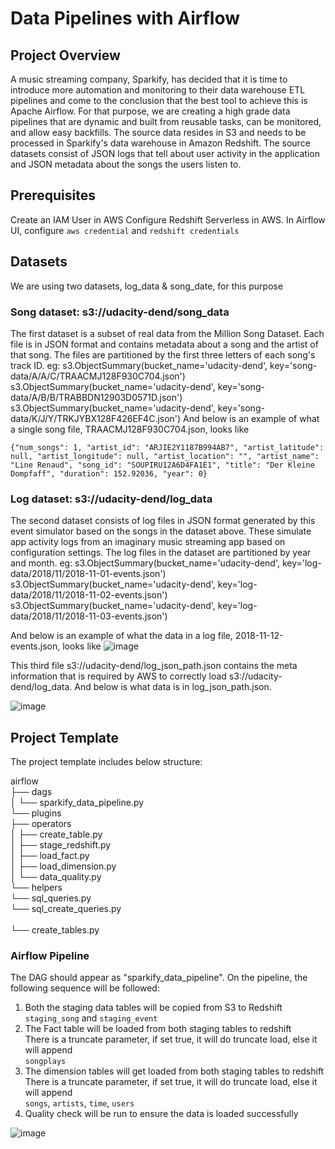 # Data Pipelines with Airflow
## Project Overview
A music streaming company, Sparkify, has decided that it is time to introduce more automation and monitoring to their data warehouse ETL pipelines and come to the conclusion that the best tool to achieve this is Apache Airflow.
For that purpose, we are creating a high grade data pipelines that are dynamic and built from reusable tasks, can be monitored, and allow easy backfills. The source data resides in S3 and needs to be processed in Sparkify's data warehouse in Amazon Redshift. The source datasets consist of JSON logs that tell about user activity in the application and JSON metadata about the songs the users listen to.

## Prerequisites
Create an IAM User in AWS
Configure Redshift Serverless in AWS.
In Airflow UI, configure `aws credential` and `redshift credentials` 

## Datasets
We are using two datasets, log_data & song_date, for this purpose

### Song dataset: s3://udacity-dend/song_data
  The first dataset is a subset of real data from the Million Song Dataset. Each file is in JSON format and contains metadata about a song and the artist of that song. The files are partitioned by the first three letters of each song's track ID.
  eg: s3.ObjectSummary(bucket_name='udacity-dend', key='song-data/A/A/C/TRAACMJ128F930C704.json')
      s3.ObjectSummary(bucket_name='udacity-dend', key='song-data/A/B/B/TRABBDN12903D0571D.json')
      s3.ObjectSummary(bucket_name='udacity-dend', key='song-data/K/J/Y/TRKJYBX128F426EF4C.json')
And below is an example of what a single song file, TRAACMJ128F930C704.json, looks like

```{"num_songs": 1, "artist_id": "ARJIE2Y1187B994AB7", "artist_latitude": null, "artist_longitude": null, "artist_location": "", "artist_name": "Line Renaud", "song_id": "SOUPIRU12A6D4FA1E1", "title": "Der Kleine Dompfaff", "duration": 152.92036, "year": 0} ```

### Log dataset: s3://udacity-dend/log_data
  The second dataset consists of log files in JSON format generated by this event simulator based on the songs in the dataset above. These simulate app activity logs from an imaginary music streaming app based on configuration settings. The log files in the dataset are partitioned by year and month. 
  eg: s3.ObjectSummary(bucket_name='udacity-dend', key='log-data/2018/11/2018-11-01-events.json')
      s3.ObjectSummary(bucket_name='udacity-dend', key='log-data/2018/11/2018-11-02-events.json')
      s3.ObjectSummary(bucket_name='udacity-dend', key='log-data/2018/11/2018-11-03-events.json')
      
And below is an example of what the data in a log file, 2018-11-12-events.json, looks like
      ![image](https://github.com/anwesha-git/redshift/assets/122990634/300ba991-0a72-4690-8354-f865b20cd47e)

This third file s3://udacity-dend/log_json_path.json contains the meta information that is required by AWS to correctly load s3://udacity-dend/log_data. And below is what data is in log_json_path.json.

![image](https://github.com/anwesha-git/redshift/assets/122990634/f5c1fadf-0621-4c41-bd3d-42d11c1f260f)

## Project Template
The project template includes below structure:

airflow<br />
├── dags<br />
│   └── sparkify_data_pipeline.py<br />
└── plugins<br />
    ├── operators<br />
    │   ├── create_table.py<br />
    │   ├── stage_redshift.py<br />
    │   ├── load_fact.py<br />
    │   ├── load_dimension.py<br />
    │   └── data_quality.py   <br />
    └── helpers<br />
        └── sql_queries.py <br />
        └── sql_create_queries.py <br />   
        └── create_tables.py <br />  
        
### Airflow Pipeline
The DAG should appear as "sparkify_data_pipeline".
On the pipeline, the following sequence will be followed:
1. Both the staging data tables will be copied from S3 to Redshift<br />
   `staging_song` and `staging_event`
2. The Fact table will be loaded from both staging tables to redshift<br />
    There is a truncate parameter, if set true, it will do truncate load, else it will append<br />
   `songplays`
3. The dimension tables will get loaded from both staging tables to redshift<br />
    There is a truncate parameter, if set true, it will do truncate load, else it will append<br />
   `songs`, `artists`, `time`, `users`
4. Quality check will be run to ensure the data is loaded successfully<br />

![image](https://github.com/anwesha-git/airflow/assets/122990634/2d2a8868-6cf5-4e30-b9bb-b773b9fc98dc)
   

